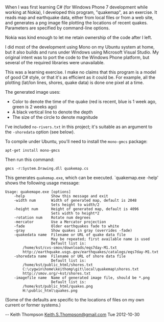 When I was first learning C# (for Windows Phone 7 development
while working at Nokia), I developed this program, "quakemap", as an
exercise. It reads map and earthquake data, either from local files or
from a web site, and generates a png image file plotting the locations
of recent quakes. Parameters are specified by command-line options.

Nokia was kind enough to let me retain ownership of the code after
I left.

I did most of the development using Mono on my Ubuntu system at home,
but it also builds and runs under Windows using Microsoft Visual
Studio. My original intent was to port the code to the Windows Phone
platform, but several of the required libraries were unavailable.

This was a learning exercise. I make no claims that this program
is a model of good C# style, or that it's as efficient as it could
be. For example, all the plotting (lat/lon lines, shores, quake data)
is done one pixel at a time.

The generated image uses:

* Color to denote the time of the quake (red is recent, blue is 1
  week ago, green is 2 weeks ago)
* A black vertical line to denote the depth
* The size of the circle to denote magnitude

I've included `no-rivers.txt` in this project; it's suitable as an
argument to the `-shoredata` option (see below).

To compile under Ubuntu, you'll need to install the `mono-gmcs` package:

    apt-get install mono-gmcs

Then run this command:

    gmcs -r:System.Drawing.dll quakemap.cs

This generates `quakemap.exe`, which can be executed.  `quakemap.exe
-help' shows the following usage message:

    Usage: quakemape.exe [options]
        -help            Show this message and exit
        -width num       Width of generated map, default is 2048
                         Sets height to width/2
        -height num      Height of generated map, default is 4096
                         Sets width to height*2
        -rotation num    Rotate num degrees
        -mercator        Use a Mercator projection
        -fade            Older earthquakes fade to white
        -gray            Show quakes in gray (overrides -fade)
        -quakedata name  Filename or URL of quake data file
                         May be repeated; first available name is used
                         Default list is:
            /home/kst/cvs-smov/downloads/eqs7day-M1.txt
            http://earthquake.usgs.gov/earthquakes/catalogs/eqs7day-M1.txt
        -shoredata name  Filename or URL of shore data file
                         Default list is:
            /home/kst/public_html/shores.txt
            C:\cygwin\home\keithomp\git\local\quakemap\shores.txt
            http://smov.org/~kst/shores.txt
        -imagefile name  Name of generated image file, should be *.png
                         Default list is:
            /home/kst/public_html/quakes.png
            H:\public_html\quakes.png

(Some of the defaults are specific to the locations of files on my
own current or former systems.)

-- Keith Thompson <Keith.S.Thompson@gmail.com> Tue 2012-10-30
